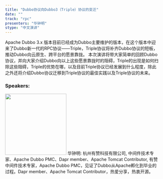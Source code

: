 ```yaml
---
title: "Dubbo协议向Dubbo3（Triple）协议的变迁"
date: "" 
track: "rpc"
presenters: "华钟明"
stype: "中文演讲"
---
```

Apache Dubbo 3.x 版本目前已经成为Dubbo主要维护的版本，在这个版本中迎来了Dubbo新一代的RPC协议——Triple，Triple协议将补齐Dubbo协议的短板，推动Dubbo向云原生、跨平台的愿景靠拢。
本次演讲将带大家简单的回顾Dubbo协议，并向大家介绍Dubbo向以上这些愿景靠拢时的阻碍，Triple的出现是如何扫除这些阻碍，Triple的优势在哪，以及目前Triple协议已经发展到什么程度，除此之外还将介绍Dubbo协议迁移到Triple协议的最佳实践以及Triple协议的未来。
 ### Speakers: 
 <img src="images/speaker/1022.png" width="200" />
 华钟明: 杭州有赞科技有限公司, 中间件技术专家、Apache Dubbo PMC、Dapr member、Apache Tomcat Contributor, 有赞中间件技术专家，Apache Dubbo PMC，见证了Dubbo从Apache孵化到毕业的过程。Dapr member、Apache Tomcat Contributor，热爱分享，热衷开源。
 